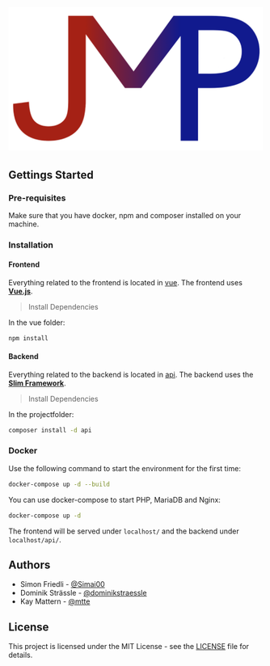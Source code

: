 # ![JMP](logo.png)

## Gettings Started

### Pre-requisites

Make sure that you have docker, npm and composer installed on your machine.

### Installation

#### Frontend

Everything related to the frontend is located in [vue](vue). The frontend uses **[Vue.js](https://vuejs.org/)**.

> Install Dependencies

In the vue folder:
```bash
npm install
```

#### Backend

Everything related to the backend is located in [api](api). The backend uses the **[Slim Framework](https://www.slimframework.com/)**.

> Install Dependencies

In the projectfolder:
```bash
composer install -d api
```

### Docker

Use the following command to start the environment for the first time:
```bash
docker-compose up -d --build
```

You can use docker-compose to start PHP, MariaDB and Nginx:

```bash
docker-compose up -d
```

The frontend will be served under `localhost/` and the backend under `localhost/api/`.

## Authors

- Simon Friedli - [@Simai00](https://github.com/Simai00)
- Dominik Strässle - [@dominikstraessle](https://github.com/dominikstraessle)
- Kay Mattern - [@mtte](https://github.com/mtte)

## License

This project is licensed under the MIT License - see the [LICENSE](LICENSE) file for details.
